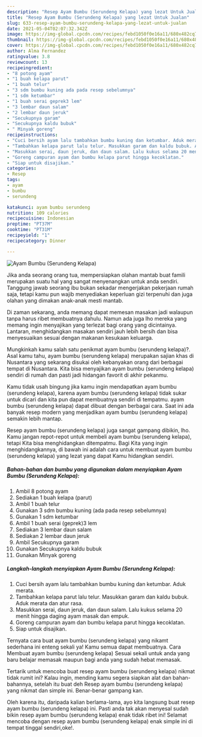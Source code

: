 ```yaml
---
description: "Resep Ayam Bumbu (Serundeng Kelapa) yang lezat Untuk Jualan"
title: "Resep Ayam Bumbu (Serundeng Kelapa) yang lezat Untuk Jualan"
slug: 633-resep-ayam-bumbu-serundeng-kelapa-yang-lezat-untuk-jualan
date: 2021-05-04T02:07:32.342Z
image: https://img-global.cpcdn.com/recipes/febd1050f0e16a11/680x482cq70/ayam-bumbu-serundeng-kelapa-foto-resep-utama.jpg
thumbnail: https://img-global.cpcdn.com/recipes/febd1050f0e16a11/680x482cq70/ayam-bumbu-serundeng-kelapa-foto-resep-utama.jpg
cover: https://img-global.cpcdn.com/recipes/febd1050f0e16a11/680x482cq70/ayam-bumbu-serundeng-kelapa-foto-resep-utama.jpg
author: Alma Fernandez
ratingvalue: 3.8
reviewcount: 13
recipeingredient:
- "8 potong ayam"
- "1 buah kelapa parut"
- "1 buah telur"
- "3 sdm bumbu kuning ada pada resep sebelumnya"
- "1 sdm ketumbar"
- "1 buah serai geprek3 lem"
- "3 lembar daun salam"
- "2 lembar daun jeruk"
- "Secukupnya garam"
- "Secukupnya kaldu bubuk"
- " Minyak goreng"
recipeinstructions:
- "Cuci bersih ayam lalu tambahkan bumbu kuning dan ketumbar. Aduk merata."
- "Tambahkan kelapa parut lalu telur. Masukkan garam dan kaldu bubuk. Aduk merata dan atur rasa."
- "Masukkan serai, daun jeruk, dan daun salam. Lalu kukus selama 20 menit hingga daging ayam masak dan empuk."
- "Goreng campuran ayam dan bumbu kelapa parut hingga kecoklatan."
- "Siap untuk disajikan."
categories:
- Resep
tags:
- ayam
- bumbu
- serundeng

katakunci: ayam bumbu serundeng 
nutrition: 109 calories
recipecuisine: Indonesian
preptime: "PT37M"
cooktime: "PT31M"
recipeyield: "1"
recipecategory: Dinner

---
```



![Ayam Bumbu (Serundeng Kelapa)](https://img-global.cpcdn.com/recipes/febd1050f0e16a11/680x482cq70/ayam-bumbu-serundeng-kelapa-foto-resep-utama.jpg)

Jika anda seorang orang tua, mempersiapkan olahan mantab buat famili merupakan suatu hal yang sangat menyenangkan untuk anda sendiri. Tanggung jawab seorang ibu bukan sekadar mengerjakan pekerjaan rumah saja, tetapi kamu pun wajib menyediakan keperluan gizi terpenuhi dan juga olahan yang dimakan anak-anak mesti mantab.

Di zaman  sekarang, anda memang dapat memesan masakan jadi walaupun tanpa harus ribet membuatnya dahulu. Namun ada juga lho mereka yang memang ingin menyajikan yang terlezat bagi orang yang dicintainya. Lantaran, menghidangkan masakan sendiri jauh lebih bersih dan bisa menyesuaikan sesuai dengan makanan kesukaan keluarga. 



Mungkinkah kamu salah satu penikmat ayam bumbu (serundeng kelapa)?. Asal kamu tahu, ayam bumbu (serundeng kelapa) merupakan sajian khas di Nusantara yang sekarang disukai oleh kebanyakan orang dari berbagai tempat di Nusantara. Kita bisa menyajikan ayam bumbu (serundeng kelapa) sendiri di rumah dan pasti jadi hidangan favorit di akhir pekanmu.

Kamu tidak usah bingung jika kamu ingin mendapatkan ayam bumbu (serundeng kelapa), karena ayam bumbu (serundeng kelapa) tidak sukar untuk dicari dan kita pun dapat membuatnya sendiri di tempatmu. ayam bumbu (serundeng kelapa) dapat dibuat dengan berbagai cara. Saat ini ada banyak resep modern yang menjadikan ayam bumbu (serundeng kelapa) semakin lebih mantap.

Resep ayam bumbu (serundeng kelapa) juga sangat gampang dibikin, lho. Kamu jangan repot-repot untuk membeli ayam bumbu (serundeng kelapa), tetapi Kita bisa menghidangkan ditempatmu. Bagi Kita yang ingin menghidangkannya, di bawah ini adalah cara untuk membuat ayam bumbu (serundeng kelapa) yang lezat yang dapat Kamu hidangkan sendiri.

<!--inarticleads1-->

##### Bahan-bahan dan bumbu yang digunakan dalam menyiapkan Ayam Bumbu (Serundeng Kelapa):

1. Ambil 8 potong ayam
1. Sediakan 1 buah kelapa (parut)
1. Ambil 1 buah telur
1. Gunakan 3 sdm bumbu kuning (ada pada resep sebelumnya)
1. Gunakan 1 sdm ketumbar
1. Ambil 1 buah serai (geprek)3 lem
1. Sediakan 3 lembar daun salam
1. Sediakan 2 lembar daun jeruk
1. Ambil Secukupnya garam
1. Gunakan Secukupnya kaldu bubuk
1. Gunakan  Minyak goreng




<!--inarticleads2-->

##### Langkah-langkah menyiapkan Ayam Bumbu (Serundeng Kelapa):

1. Cuci bersih ayam lalu tambahkan bumbu kuning dan ketumbar. Aduk merata.
1. Tambahkan kelapa parut lalu telur. Masukkan garam dan kaldu bubuk. Aduk merata dan atur rasa.
1. Masukkan serai, daun jeruk, dan daun salam. Lalu kukus selama 20 menit hingga daging ayam masak dan empuk.
1. Goreng campuran ayam dan bumbu kelapa parut hingga kecoklatan.
1. Siap untuk disajikan.




Ternyata cara buat ayam bumbu (serundeng kelapa) yang nikamt sederhana ini enteng sekali ya! Kamu semua dapat membuatnya. Cara Membuat ayam bumbu (serundeng kelapa) Sesuai sekali untuk anda yang baru belajar memasak maupun bagi anda yang sudah hebat memasak.

Tertarik untuk mencoba buat resep ayam bumbu (serundeng kelapa) nikmat tidak rumit ini? Kalau ingin, mending kamu segera siapkan alat dan bahan-bahannya, setelah itu buat deh Resep ayam bumbu (serundeng kelapa) yang nikmat dan simple ini. Benar-benar gampang kan. 

Oleh karena itu, daripada kalian berlama-lama, ayo kita langsung buat resep ayam bumbu (serundeng kelapa) ini. Pasti anda tak akan menyesal sudah bikin resep ayam bumbu (serundeng kelapa) enak tidak ribet ini! Selamat mencoba dengan resep ayam bumbu (serundeng kelapa) enak simple ini di tempat tinggal sendiri,oke!.

